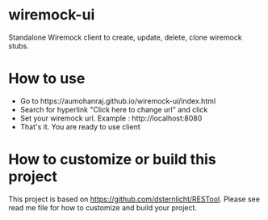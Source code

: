 # wiremock-ui

Standalone Wiremock client to create, update, delete, clone wiremock stubs.

# How to use

<ul>
  <li>Go to https://aumohanraj.github.io/wiremock-ui/index.html</li>
  <li>Search for hyperlink "Click here to change url" and click</li>
  <li>Set your wiremock url. Example : http://localhost:8080</li>
  <li>That's it. You are ready to use client</li>
</ul>

# How to customize or build this project
This project is based on https://github.com/dsternlicht/RESTool. Please see read me file for how to customize and build your project.
